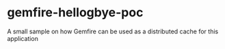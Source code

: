 # gemfire-hellogbye-poc
A small sample on how Gemfire can be used as a distributed cache for this application
